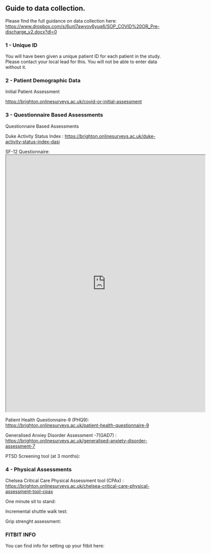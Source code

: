 ## Guide to data collection. 
Please find the full guidance on data collection here: <https://www.dropbox.com/s/6unl7awyov6yuq6/SOP_COVID%20OR_Pre-discharge_v2.docx?dl=0>


### 1 - Unique ID

You will have been given a unique patient ID for each patient in the study. 
Please contact your local lead for this. You will not be able to enter data without it. 

### 2 - Patient Demographic Data

Initial Patient Assessment 

<https://brighton.onlinesurveys.ac.uk/covid-or-initial-assessment>

### 3 - Questionnaire Based Assessments 

Questionnaire Based Assessments

Duke Activity Status Index : <https://brighton.onlinesurveys.ac.uk/duke-activity-status-index-dasi>

SF-12 Questionnaire: <iframe src="https://brighton.onlinesurveys.ac.uk/sf12" width="620" height="800"></iframe>

Patient Health Questionnaire-9 (PHQ9): <https://brighton.onlinesurveys.ac.uk/patient-health-questionnaire-9>

Generalised Anxiey Disorder Assessment -7(GAD7) :	<https://brighton.onlinesurveys.ac.uk/generalised-anxiety-disorder-assessment-7>

PTSD Screening tool (at 3 months): 

### 4 - Physical Assessments

Chelsea Critical Care Physical Assessment tool (CPAx) : <https://brighton.onlinesurveys.ac.uk/chelsea-critical-care-physical-assessment-tool-cpax>

One minute sit to stand: 

Incremental shuttle walk test: 

Grip strenght assessment:


### FITBIT INFO

You can find info for setting up your fitbit here: 

 
